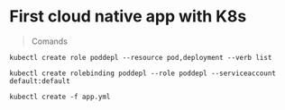 # First cloud native app with K8s

> Comands

```shell
kubectl create role poddepl --resource pod,deployment --verb list
```

```shell
kubectl create rolebinding poddepl --role poddepl --serviceaccount default:default
```

```shell
kubectl create -f app.yml
```